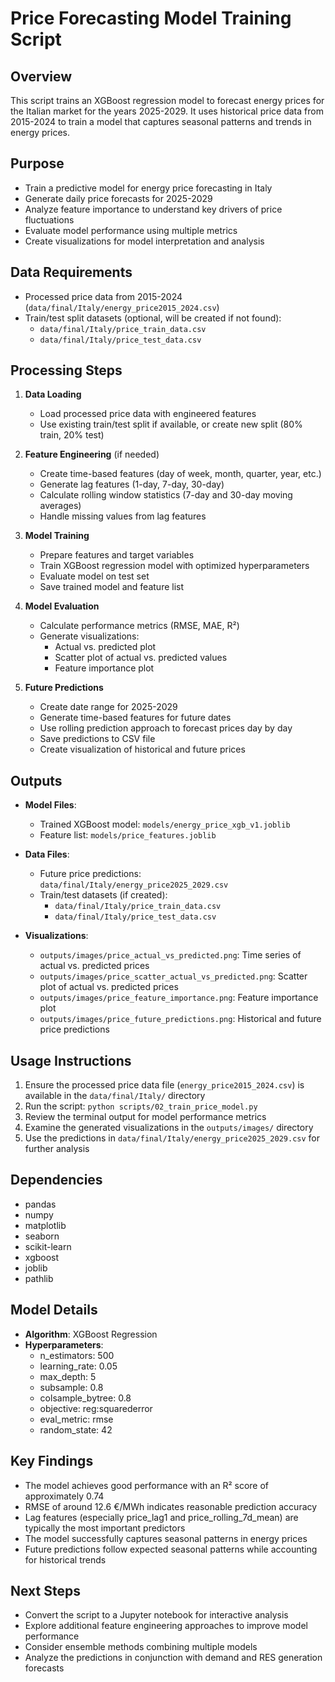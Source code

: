 # Price Forecasting Model Training Script

## Overview
This script trains an XGBoost regression model to forecast energy prices for the Italian market for the years 2025-2029. It uses historical price data from 2015-2024 to train a model that captures seasonal patterns and trends in energy prices.

## Purpose
- Train a predictive model for energy price forecasting in Italy
- Generate daily price forecasts for 2025-2029
- Analyze feature importance to understand key drivers of price fluctuations
- Evaluate model performance using multiple metrics
- Create visualizations for model interpretation and analysis

## Data Requirements
- Processed price data from 2015-2024 (`data/final/Italy/energy_price2015_2024.csv`)
- Train/test split datasets (optional, will be created if not found):
  - `data/final/Italy/price_train_data.csv`
  - `data/final/Italy/price_test_data.csv`

## Processing Steps
1. **Data Loading**
   - Load processed price data with engineered features
   - Use existing train/test split if available, or create new split (80% train, 20% test)

2. **Feature Engineering** (if needed)
   - Create time-based features (day of week, month, quarter, year, etc.)
   - Generate lag features (1-day, 7-day, 30-day)
   - Calculate rolling window statistics (7-day and 30-day moving averages)
   - Handle missing values from lag features

3. **Model Training**
   - Prepare features and target variables
   - Train XGBoost regression model with optimized hyperparameters
   - Evaluate model on test set
   - Save trained model and feature list

4. **Model Evaluation**
   - Calculate performance metrics (RMSE, MAE, R²)
   - Generate visualizations:
     - Actual vs. predicted plot
     - Scatter plot of actual vs. predicted values
     - Feature importance plot

5. **Future Predictions**
   - Create date range for 2025-2029
   - Generate time-based features for future dates
   - Use rolling prediction approach to forecast prices day by day
   - Save predictions to CSV file
   - Create visualization of historical and future prices

## Outputs
- **Model Files**:
  - Trained XGBoost model: `models/energy_price_xgb_v1.joblib`
  - Feature list: `models/price_features.joblib`

- **Data Files**:
  - Future price predictions: `data/final/Italy/energy_price2025_2029.csv`
  - Train/test datasets (if created): 
    - `data/final/Italy/price_train_data.csv`
    - `data/final/Italy/price_test_data.csv`

- **Visualizations**:
  - `outputs/images/price_actual_vs_predicted.png`: Time series of actual vs. predicted prices
  - `outputs/images/price_scatter_actual_vs_predicted.png`: Scatter plot of actual vs. predicted prices
  - `outputs/images/price_feature_importance.png`: Feature importance plot
  - `outputs/images/price_future_predictions.png`: Historical and future price predictions

## Usage Instructions
1. Ensure the processed price data file (`energy_price2015_2024.csv`) is available in the `data/final/Italy/` directory
2. Run the script: `python scripts/02_train_price_model.py`
3. Review the terminal output for model performance metrics
4. Examine the generated visualizations in the `outputs/images/` directory
5. Use the predictions in `data/final/Italy/energy_price2025_2029.csv` for further analysis

## Dependencies
- pandas
- numpy
- matplotlib
- seaborn
- scikit-learn
- xgboost
- joblib
- pathlib

## Model Details
- **Algorithm**: XGBoost Regression
- **Hyperparameters**:
  - n_estimators: 500
  - learning_rate: 0.05
  - max_depth: 5
  - subsample: 0.8
  - colsample_bytree: 0.8
  - objective: reg:squarederror
  - eval_metric: rmse
  - random_state: 42

## Key Findings
- The model achieves good performance with an R² score of approximately 0.74
- RMSE of around 12.6 €/MWh indicates reasonable prediction accuracy
- Lag features (especially price_lag1 and price_rolling_7d_mean) are typically the most important predictors
- The model successfully captures seasonal patterns in energy prices
- Future predictions follow expected seasonal patterns while accounting for historical trends

## Next Steps
- Convert the script to a Jupyter notebook for interactive analysis
- Explore additional feature engineering approaches to improve model performance
- Consider ensemble methods combining multiple models
- Analyze the predictions in conjunction with demand and RES generation forecasts 